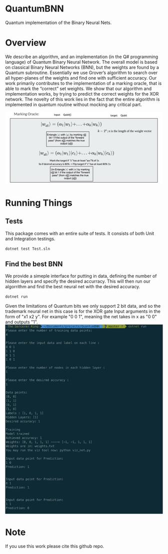 # QuantumBNN
Quantum implementation of the Binary Neural Nets.

# Overview
We describe an algorithm, and an implementation (in the Q# programming language) of Quantum Binary Neural Network. The overall model is based on classical Binary Neural Networks (BNN), but the weights are found by a Quantum subroutine.
Essentially we use Grover’s algorithm to search over all hyper-planes of the weights and find one with sufficient accuracy. Our work primarily contributes to the implementation of a marking oracle, that is able to mark the “correct” set weights. We show that our algorithm and implementation works, by trying to predict the correct weights for the XOR network. The novelty of this work lies in the fact that the entire algorithm is implemented in quantum routine without mocking any critical part.

![Algorithm Overview](images/algo_overview.png)

# Running Things

## Tests
This package comes with an entire suite of tests. It consists of both Unit and Integration testings.

` dotnet test Test.sln `

## Find the best BNN
We provide a simeple interface for putting in data, defining the number of hidden layers and specify the desired accurracy. This will then run our algorrithm and find the best neural net with the desired accuracy.

`dotnet run`

Given the limitations of Quantum bits we only support 2 bit data, and so the trademark neural net in this case is for the XOR gate
Input arguments in the form of "x1 x2 y". For example "0 0 1", meaning the net takes in x as "0 0" and outputs "1".
![Interface Example](images/interface_example.png)

# Note
If you use this work please cite this github repo.
